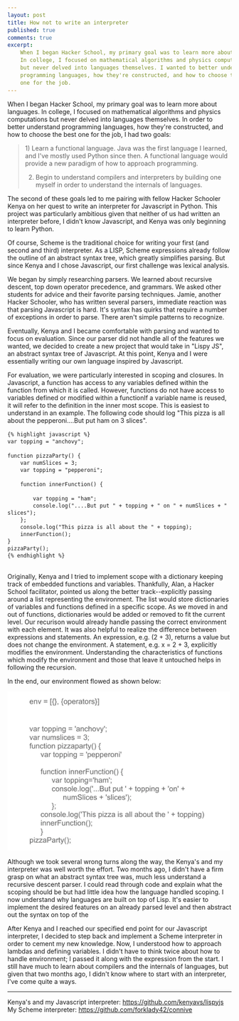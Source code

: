 ```yaml
---
layout: post
title: How not to write an interpreter
published: true
comments: true
excerpt: 
    When I began Hacker School, my primary goal was to learn more about languages.
    In college, I focused on mathematical algorithms and physics computations
    but never delved into languages themselves. I wanted to better understand 
    programming languages, how they're constructed, and how to choose the best 
    one for the job.
---
```


When I began Hacker School, my primary goal was to learn more about languages.
In college, I focused on mathematical algorithms and physics computations
but never delved into languages themselves. In order to better understand 
programming languages, how they're constructed, and how to choose the best 
one for the job, I had two goals:
    
<blockquote>
1) Learn a functional language. Java was the first language I learned,
and I've mostly used Python since then. A functional language would 
provide a new paradigm of how to approach programming.<br>

2) Begin to understand compilers and interpreters by building one myself
in order to understand the internals of languages.
</blockquote>

The second of these goals led to me pairing with fellow
Hacker Schooler Kenya on her quest to write an interpreter for Javascript in Python.
This project was particularly ambitious given that neither of us had written an
interpreter before, I didn't know Javascript, and Kenya was only beginning to learn
Python.

Of course, Scheme is the traditional choice for writing your first (and second and
third) interpreter. As a LISP, Scheme expressions already follow the outline of
an abstract syntax tree, which greatly simplifies parsing. But since Kenya and I 
chose Javascript, our first challenge was lexical analysis.

We began by simply researching parsers. We learned about recursive descent, top down 
operator precedence, and grammars. 
We asked other students for advice and their favorite parsing techniques.
Jamie, another Hacker Schooler, who has written several parsers, immediate reaction 
was that parsing Javascript is hard. It's syntax has quirks that require a number
of exceptions in order to parse. There aren't simple patterns to recognize.

Eventually, Kenya and I became comfortable with parsing and wanted to focus on 
evaluation. Since our parser did not handle all of the features we wanted, we decided
to create a new project that would take in "Lispy JS", an abstract syntax tree of 
Javascript. At this point, Kenya and I were essentially writing our own language inspired
by Javascript.

For evaluation, we were particularly interested in scoping and closures. In Javascript,
a function has access to any variables defined within the function from which it is
called. However, functions do not have access to variables defined or modified within
a functionIf a variable name is reused, it will refer to the definition in the inner most
scope. This is easiest to understand in an example. The following code should log "This pizza is all about the pepperoni....But put ham on 3 slices".


    {% highlight javascript %}
    var topping = "anchovy";

    function pizzaParty() {
        var numSlices = 3;
        var topping = "pepperoni";
        
        function innerFunction() {
        
            var topping = "ham";
            console.log("....But put " + topping + " on " + numSlices + " slices");
        };
        console.log("This pizza is all about the " + topping);
        innerFunction();
    }
    pizzaParty();
    {% endhighlight %}
    

</br>
Originally, Kenya and I tried to implement scope with a dictionary keeping track of 
embedded functions and variables. Thankfully, Alan, a Hacker School facilitator, 
pointed us along the better track--explicitly passing around a list representing the 
environment. The list would store dictionaries of variables and functions defined in
a specific scope. As we moved in and out of functions, dictionaries would be added or 
removed to fit the current level. Our recurison would already handle passing the correct environment with each element.
It was also helpful to realize the difference between expressions and statements.
An expression, e.g. (2 + 3), returns a value but does not change the environment.
A statement, e.g. x = 2 + 3, explicitly modifies the environment. Understanding the 
characteristics of functions which modify the environment and those that leave it untouched
helps in following the recursion.

In the end, our environment flowed as shown below:

<img class="scale-with-grid" src="/images/closure.gif" width=500px>


Although we took several wrong turns along the way, the Kenya's and my interpreter
was well worth the effort. Two months ago, I didn't have a firm grasp on what an
abstract syntax tree was, much less understand a recursive descent parser. I could 
read through code and explain what the scoping should be but had little idea how 
the language handled scoping. I now understand why languages are built on top of Lisp.
It's easier to implement the desired features on an already parsed level and then
abstract out the syntax on top of the 

After Kenya and I reached our specified end point for our Javascript interpreter, I
decided to step back and implement a Scheme interpreter in order to cement my new 
knowledge. Now, I understood how to approach lambdas and defining variables. 
I didn't have to think twice about how to handle environment; I passed it along
with the expression from the start. I still have much to learn about compilers and the 
internals of languages, but given that two months ago, I didn't know where to start
with an interpreter, I've come quite a ways.

<hr />
Kenya's and my Javascript interpreter: <a href=https://github.com/kenyavs/lispyjs>https://github.com/kenyavs/lispyjs</a></br>
My Scheme interpreter: <a href=https://github.com/forklady42/connive>https://github.com/forklady42/connive</a>
